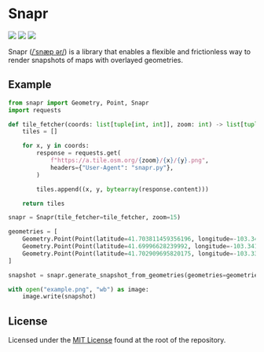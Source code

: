 # Snapr

[![](https://img.shields.io/pypi/v/snapr?style=flat-square&color=blue)](https://pypi.org/project/snapr/)
[![](https://img.shields.io/github/license/c1m50c/snapr?style=flat-square)](https://github.com/c1m50c/snapr/blob/main/LICENSE)
[![](https://img.shields.io/github/actions/workflow/status/c1m50c/snapr/publish.yml?style=flat-square)](https://github.com/c1m50c/snapr/actions/workflows/publish.yml)

Snapr ([/ˈsnæp ər/](http://ipa-reader.xyz/?text=%CB%88sn%C3%A6p:%C9%99r)) is a library that enables a flexible and frictionless way to render snapshots of maps with overlayed geometries.

## Example

```python
from snapr import Geometry, Point, Snapr
import requests

def tile_fetcher(coords: list[tuple[int, int]], zoom: int) -> list[tuple[int, int, bytearray]]:
    tiles = []

    for x, y in coords:
        response = requests.get(
            f"https://a.tile.osm.org/{zoom}/{x}/{y}.png",
            headers={"User-Agent": "snapr.py"},
        )

        tiles.append((x, y, bytearray(response.content)))

    return tiles

snapr = Snapr(tile_fetcher=tile_fetcher, zoom=15)

geometries = [
    Geometry.Point(Point(latitude=41.703811459356196, longitude=-103.34835922605679)),
    Geometry.Point(Point(latitude=41.69996628239992, longitude=-103.34170814251178)),
    Geometry.Point(Point(latitude=41.702909695820175, longitude=-103.33250120288363)),
]

snapshot = snapr.generate_snapshot_from_geometries(geometries=geometries)

with open("example.png", "wb") as image:
    image.write(snapshot)
```

## License

Licensed under the [MIT License](https://github.com/c1m50c/snapr/blob/main/LICENSE) found at the root of the repository.
